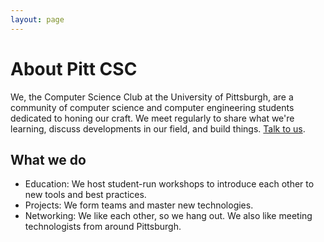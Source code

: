 ```yaml
---
layout: page
---
```


# About Pitt CSC

We, the Computer Science Club at the University of Pittsburgh, are a community of computer science and computer engineering students dedicated to honing our craft. We meet regularly to share what we're learning, discuss developments in our field, and build things. [Talk to us](#contact).

## What we do

* Education: We host student-run workshops to introduce each other to new tools and best practices.
* Projects: We form teams and master new technologies.
* Networking: We like each other, so we hang out. We also like meeting technologists from around Pittsburgh.
